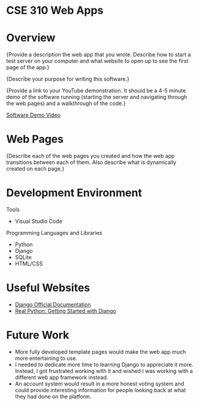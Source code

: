 # CSE 310 Web Apps
# Overview

{Provide a description the web app that you wrote. Describe how to start a test server on your computer and what website to open up to see the first page of the app.}

{Describe your purpose for writing this software.}

{Provide a link to your YouTube demonstration.  It should be a 4-5 minute demo of the software running (starting the server and navigating through the web pages) and a walkthrough of the code.}

[Software Demo Video](http://youtube.link.goes.here)

# Web Pages

{Describe each of the web pages you created and how the web app transitions between each of them.  Also describe what is dynamically created on each page.}


# Development Environment

Tools
* Visual Studio Code

Programming Languages and Libraries
* Python
* Django
* SQLite
* HTML/CSS

# Useful Websites

* [Django Official Documentation](https://docs.djangoproject.com/)
* [Real Python: Getting Started with Django](https://realpython.com/get-started-with-django-1/)

# Future Work

* More fully developed template pages would make the web app much more entertaining to use. 
* I needed to dedicate more time to learning Django to appreciate it more. Instead, I got frustrated working with it and wished I was working with a different web app framework instead.
* An account system would result in a more honest voting system and could provide interesting information for people looking back at what they had done on the platform.
